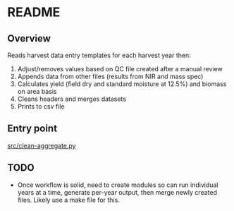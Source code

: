 # README

## Overview

Reads harvest data entry templates for each harvest year then:

  1. Adjust/removes values based on QC file created after a manual review
  2. Appends data from other files (results from NIR and mass spec)
  3. Calculates yield (field dry and standard moisture at 12.5%) and biomass on area basis
  4. Cleans headers and merges datasets
  5. Prints to csv file

## Entry point

[src/clean-aggregate.py](src/clean-aggregate.py)

## TODO

* Once workflow is solid, need to create modules so can run individual years at a time, generate per-year output, then merge newly created files. Likely use a make file for this.
